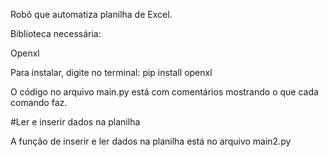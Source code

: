 Robô que automatiza planilha de Excel. 

Biblioteca necessária:

Openxl

Para instalar, digite no terminal: pip install openxl

O código no arquivo main.py está com comentários mostrando o que cada comando faz. 

#Ler e inserir dados na planilha

A função de inserir e ler dados na planilha está no arquivo main2.py 



